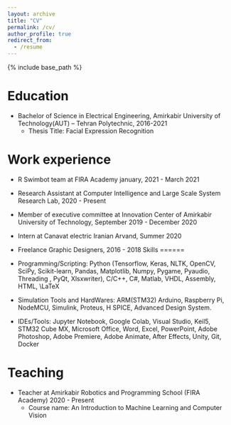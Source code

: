 ```yaml
---
layout: archive
title: "CV"
permalink: /cv/
author_profile: true
redirect_from:
  - /resume
---
```


{% include base_path %}

Education
======
* Bachelor of Science in Electrical Engineering, Amirkabir University of Technology(AUT) – Tehran Polytechnic, 2016-2021
  *  Thesis Title: Facial Expression Recognition

Work experience
======
* R Swimbot team at FIRA Academy january, 2021 - March 2021

* Research Assistant at Computer Intelligence and Large Scale System Research Lab, 2020 - Present

*  Member of executive committee at Innovation Center of Amirkabir University of Technology, September 2019 - December 2020
*  Intern at Canavat electric Iranian Arvand, Summer 2020
*  Freelance Graphic Designers, 2016 - 2018 
Skills
======
* Programming/Scripting: Python (Tensorflow, Keras, NLTK, OpenCV, SciPy, Scikit-learn, Pandas, Matplotlib, Numpy, Pygame, Pyaudio, Threading , PyQt, Xlsxwriter), C/C++, C#, Matlab, VHDL, Assembly, HTML, \LaTeX
* Simulation Tools and HardWares: ARM(STM32) Arduino, Raspberry Pi, NodeMCU,  Simulink, Proteus, H SPICE, Advanced Design System.
* IDEs/Tools: Jupyter Notebook, Google Colab,  Visual Studio, Keil5, STM32 Cube MX, Microsoft Office, Word, Excel, PowerPoint, Adobe Photoshop, Adobe Premiere, Adobe Animate, After Effects, Unity, Git, Docker


Teaching
======
* Teacher at Amirkabir Robotics and Programming School (FIRA Academy) 2020 - Present
  * Course name: An Introduction to Machine Learning and Computer Vision

